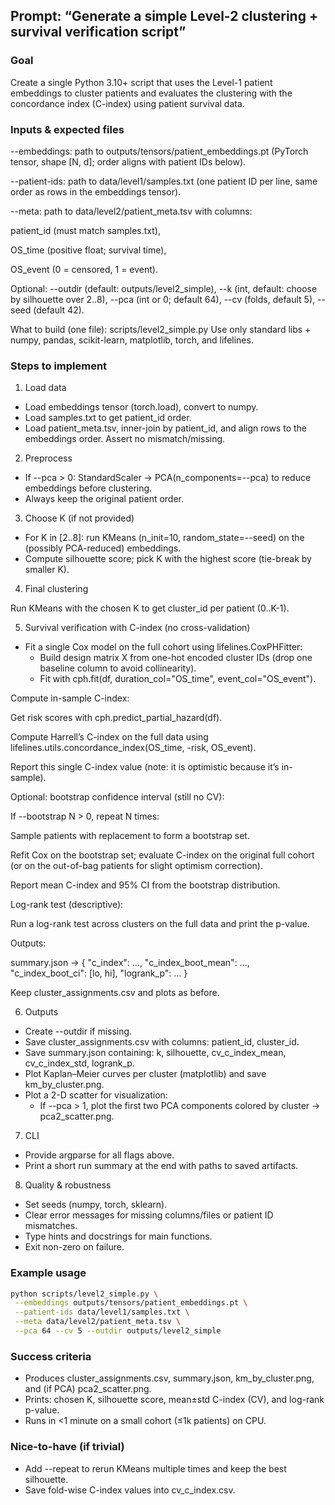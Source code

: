 ## Prompt: “Generate a simple Level-2 clustering + survival verification script”

### Goal

Create a single Python 3.10+ script that uses the Level-1 patient embeddings to cluster patients and evaluates the clustering with the concordance index (C-index) using patient survival data.

### Inputs & expected files

--embeddings: path to outputs/tensors/patient_embeddings.pt (PyTorch tensor, shape [N, d]; order aligns with patient IDs below).

--patient-ids: path to data/level1/samples.txt (one patient ID per line, same order as rows in the embeddings tensor).

--meta: path to data/level2/patient_meta.tsv with columns:

patient_id (must match samples.txt),

OS_time (positive float; survival time),

OS_event (0 = censored, 1 = event).

Optional: --outdir (default: outputs/level2_simple), --k (int, default: choose by silhouette over 2..8), --pca (int or 0; default 64), --cv (folds, default 5), --seed (default 42).

What to build (one file): scripts/level2_simple.py
Use only standard libs + numpy, pandas, scikit-learn, matplotlib, torch, and lifelines.

### Steps to implement

1. Load data

- Load embeddings tensor (torch.load), convert to numpy.
- Load samples.txt to get patient_id order.
- Load patient_meta.tsv, inner-join by patient_id, and align rows to the embeddings order. Assert no mismatch/missing.

2. Preprocess

- If --pca > 0: StandardScaler → PCA(n_components=--pca) to reduce embeddings before clustering.
- Always keep the original patient order.

3. Choose K (if not provided)

- For K in [2..8]: run KMeans (n_init=10, random_state=--seed) on the (possibly PCA-reduced) embeddings.
- Compute silhouette score; pick K with the highest score (tie-break by smaller K).

4. Final clustering

Run KMeans with the chosen K to get cluster_id per patient (0..K-1).

5. Survival verification with C-index (no cross-validation)

- Fit a single Cox model on the full cohort using lifelines.CoxPHFitter:
  - Build design matrix X from one-hot encoded cluster IDs (drop one baseline column to avoid collinearity).
  - Fit with cph.fit(df, duration_col="OS_time", event_col="OS_event").

Compute in-sample C-index:

Get risk scores with cph.predict_partial_hazard(df).

Compute Harrell’s C-index on the full data using lifelines.utils.concordance_index(OS_time, -risk, OS_event).

Report this single C-index value (note: it is optimistic because it’s in-sample).

Optional: bootstrap confidence interval (still no CV):

If --bootstrap N > 0, repeat N times:

Sample patients with replacement to form a bootstrap set.

Refit Cox on the bootstrap set; evaluate C-index on the original full cohort (or on the out-of-bag patients for slight optimism correction).

Report mean C-index and 95% CI from the bootstrap distribution.

Log-rank test (descriptive):

Run a log-rank test across clusters on the full data and print the p-value.

Outputs:

summary.json → { "c_index": ..., "c_index_boot_mean": ..., "c_index_boot_ci": [lo, hi], "logrank_p": ... }

Keep cluster_assignments.csv and plots as before.

6. Outputs

- Create --outdir if missing.
- Save cluster_assignments.csv with columns: patient_id, cluster_id.
- Save summary.json containing: k, silhouette, cv_c_index_mean, cv_c_index_std, logrank_p.
- Plot Kaplan–Meier curves per cluster (matplotlib) and save km_by_cluster.png.
- Plot a 2-D scatter for visualization:
  - If --pca > 1, plot the first two PCA components colored by cluster → pca2_scatter.png.

7. CLI

- Provide argparse for all flags above.
- Print a short run summary at the end with paths to saved artifacts.

8. Quality & robustness

- Set seeds (numpy, torch, sklearn).
- Clear error messages for missing columns/files or patient ID mismatches.
- Type hints and docstrings for main functions.
- Exit non-zero on failure.

### Example usage

```bash
python scripts/level2_simple.py \
 --embeddings outputs/tensors/patient_embeddings.pt \
 --patient-ids data/level1/samples.txt \
 --meta data/level2/patient_meta.tsv \
 --pca 64 --cv 5 --outdir outputs/level2_simple
```

### Success criteria

- Produces cluster_assignments.csv, summary.json, km_by_cluster.png, and (if PCA) pca2_scatter.png.
- Prints: chosen K, silhouette score, mean±std C-index (CV), and log-rank p-value.
- Runs in <1 minute on a small cohort (≤1k patients) on CPU.

### Nice-to-have (if trivial)

- Add --repeat to rerun KMeans multiple times and keep the best silhouette.
- Save fold-wise C-index values into cv_c_index.csv.
